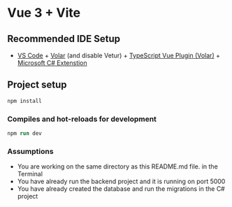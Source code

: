 # Vue 3 + Vite
## Recommended IDE Setup

- [VS Code](https://code.visualstudio.com/) + [Volar](https://marketplace.visualstudio.com/items?itemName=Vue.volar) (and disable Vetur) + [TypeScript Vue Plugin (Volar)](https://marketplace.visualstudio.com/items?itemName=Vue.vscode-typescript-vue-plugin) + [Microsoft C# Extenstion](https://marketplace.visualstudio.com/items?itemName=ms-dotnettools.csharp)

## Project setup

```ps
npm install
```

### Compiles and hot-reloads for development

```ps
npm run dev
```

### Assumptions
* You are working on the same directory as this README.md file. in the Terminal
* You have already run the backend project and it is running on port 5000
* You have already created the database and run the migrations in the C# project

